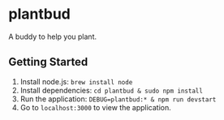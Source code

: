 # plantbud
A buddy to help you plant.

## Getting Started
1. Install node.js: `brew install node`
2. Install dependencies: `cd plantbud & sudo npm install`
3. Run the application: `DEBUG=plantbud:* & npm run devstart`
4. Go to `localhost:3000` to view the application.
